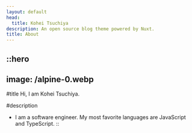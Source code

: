 ```yaml
---
layout: default
head:
  title: Kohei Tsuchiya
description: An open source blog theme powered by Nuxt.
title: About
---
```


::hero
---
image: /alpine-0.webp
---
#title
Hi, I am Kohei Tsuchiya.

#description
- I am a software engineer. My most favorite languages are JavaScript and TypeScript.
::
